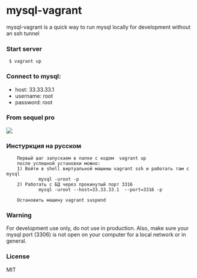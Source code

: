 # mysql-vagrant

mysql-vagrant is a quick way to run mysql locally for development without an ssh tunnel

### Start server

     $ vagrant up

### Connect to mysql:

- host: 33.33.33.1
- username: root
- password: root

### From sequel pro

<img src="sequel-pro.png"/>

### Инстуркция на русском

        Первый шаг запускаем в папке с кодом  vagrant up
        после успешной установки можно:
        1) Войти в shell виртуальной машины vagrant ssh и работать там с mysql
                mysql -uroot -p
        2) Работать с БД через прокинутый порт 3316
                mysql -uroot --host=33.33.33.1  --port=3316 -p
         
        Остановить машину vagrant suspend        
       

### Warning

For development use only, do not use in production.
Also, make sure your mysql port (3306) is not open on your computer for a local network or in general.

### License

MIT
